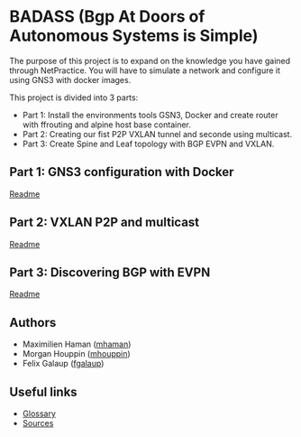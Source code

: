 # BADASS (Bgp At Doors of Autonomous Systems is Simple)

The purpose of this project is to expand on the knowledge you have gained through NetPractice.
You will have to simulate a network and configure it using GNS3 with docker images.

This project is divided into 3 parts:
 - Part 1: Install the environments tools GSN3, Docker and create router with ffrouting and alpine host base container.
 - Part 2: Creating our fist P2P VXLAN tunnel and seconde using multicast.
 - Part 3: Create Spine and Leaf topology with BGP EVPN and VXLAN.

## Part 1: GNS3 configuration with Docker
[Readme](P1/Readme.md)
## Part 2: VXLAN P2P and multicast
[Readme](P2/Readme.md)
## Part 3: Discovering BGP with EVPN
[Readme](P3/Readme.md)


## Authors
 - Maximilien Haman ([mhaman](https://github.com/hamanmax))
 - Morgan Houppin ([mhouppin](https://github.com/mhouppin))
 - Felix Galaup ([fgalaup](https://github.com/SystrN7))

## Useful links
 - [Glossary](Documentation/Glossary.md)
 - [Sources](Documentation/Sources.md)